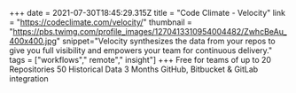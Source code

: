 +++
date = 2021-07-30T18:45:29.315Z
title = "Code Climate - Velocity"
link = "https://codeclimate.com/velocity/"
thumbnail = "https://pbs.twimg.com/profile_images/1270413310954004482/ZwhcBeAu_400x400.jpg"
snippet="Velocity synthesizes the data from your repos to give you full visibility and empowers your team for continuous delivery."
tags = ["workflows"," remote"," insight"]
+++
Free for teams of up to 20
Repositories 50
Historical Data	3 Months
GitHub, Bitbucket & GitLab integration
